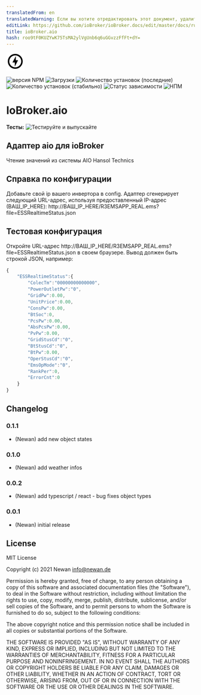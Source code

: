```yaml
---
translatedFrom: en
translatedWarning: Если вы хотите отредактировать этот документ, удалите поле «translatedFrom», в противном случае этот документ будет снова автоматически переведен
editLink: https://github.com/ioBroker/ioBroker.docs/edit/master/docs/ru/adapterref/iobroker.aio/README.md
title: ioBroker.aio
hash: roo9tF0KUZYwK75TsMA2ylVgUnb6q6uGGvzzFfFt+dY=
---
```

![Логотип](../../../en/adapterref/iobroker.aio/admin/aio.png)

![версия NPM](https://img.shields.io/npm/v/iobroker.aio.svg)
![Загрузки](https://img.shields.io/npm/dm/iobroker.aio.svg)
![Количество установок (последние)](https://iobroker.live/badges/aio-installed.svg)
![Количество установок (стабильно)](https://iobroker.live/badges/aio-stable.svg)
![Статус зависимости](https://img.shields.io/david/Newan/iobroker.aio.svg)
![НПМ](https://nodei.co/npm/iobroker.aio.png?downloads=true)

# IoBroker.aio
**Тесты:** ![Тестируйте и выпускайте](https://github.com/Newan/ioBroker.aio/workflows/Test%20and%20Release/badge.svg)

## Адаптер aio для ioBroker
Чтение значений из системы AIO Hansol Technics

## Справка по конфигурации
Добавьте свой ip вашего инвертора в config. Адаптер сгенерирует следующий URL-адрес, используя предоставленный IP-адрес (ВАШ_IP_HERE): http://ВАШ_IP_HERE/R3EMSAPP_REAL.ems?file=ESSRealtimeStatus.json

## Тестовая конфигурация
Откройте URL-адрес http://ВАШ_IP_HERE/R3EMSAPP_REAL.ems?file=ESSRealtimeStatus.json в своем браузере. Вывод должен быть строкой JSON, например:

```javascript
{
    "ESSRealtimeStatus":{
        "ColecTm":"00000000000000",
        "PowerOutletPw":"0",
        "GridPw":0.00,
        "UnitPrice":0.00,
        "ConsPw":0.00,
        "BtSoc":0,
        "PcsPw":0.00,
        "AbsPcsPw":0.00,
        "PvPw":0.00,
        "GridStusCd":"0",
        "BtStusCd":"0",
        "BtPw":0.00,
        "OperStusCd":"0",
        "EmsOpMode":"0",
        "RankPer":0,
        "ErrorCnt":0
    }
}
```

## Changelog
### 0.1.1
* (Newan) add new object states

### 0.1.0
* (Newan) add weather infos

### 0.0.2
* (Newan) add typescript / react - bug fixes object types

### 0.0.1
* (Newan) initial release

## License
MIT License

Copyright (c) 2021 Newan <info@newan.de>

Permission is hereby granted, free of charge, to any person obtaining a copy
of this software and associated documentation files (the "Software"), to deal
in the Software without restriction, including without limitation the rights
to use, copy, modify, merge, publish, distribute, sublicense, and/or sell
copies of the Software, and to permit persons to whom the Software is
furnished to do so, subject to the following conditions:

The above copyright notice and this permission notice shall be included in all
copies or substantial portions of the Software.

THE SOFTWARE IS PROVIDED "AS IS", WITHOUT WARRANTY OF ANY KIND, EXPRESS OR
IMPLIED, INCLUDING BUT NOT LIMITED TO THE WARRANTIES OF MERCHANTABILITY,
FITNESS FOR A PARTICULAR PURPOSE AND NONINFRINGEMENT. IN NO EVENT SHALL THE
AUTHORS OR COPYRIGHT HOLDERS BE LIABLE FOR ANY CLAIM, DAMAGES OR OTHER
LIABILITY, WHETHER IN AN ACTION OF CONTRACT, TORT OR OTHERWISE, ARISING FROM,
OUT OF OR IN CONNECTION WITH THE SOFTWARE OR THE USE OR OTHER DEALINGS IN THE
SOFTWARE.
